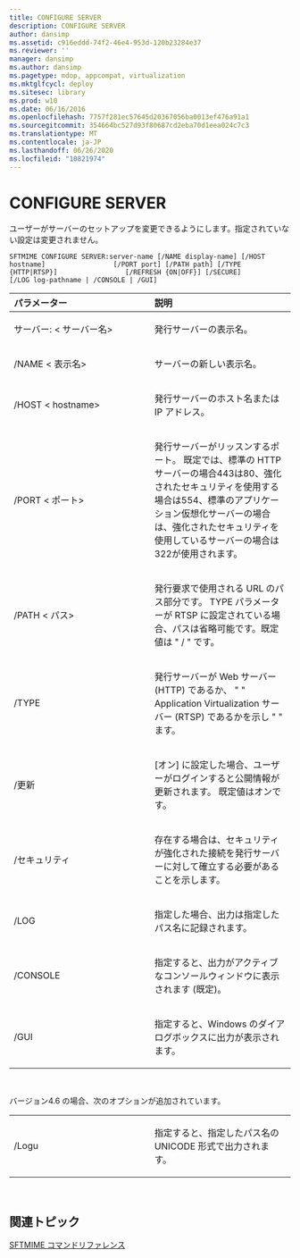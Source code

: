 ```yaml
---
title: CONFIGURE SERVER
description: CONFIGURE SERVER
author: dansimp
ms.assetid: c916eddd-74f2-46e4-953d-120b23284e37
ms.reviewer: ''
manager: dansimp
ms.author: dansimp
ms.pagetype: mdop, appcompat, virtualization
ms.mktglfcycl: deploy
ms.sitesec: library
ms.prod: w10
ms.date: 06/16/2016
ms.openlocfilehash: 7757f281ec57645d20367056ba0013ef476a91a1
ms.sourcegitcommit: 354664bc527d93f80687cd2eba70d1eea024c7c3
ms.translationtype: MT
ms.contentlocale: ja-JP
ms.lasthandoff: 06/26/2020
ms.locfileid: "10821974"
---
```

# CONFIGURE SERVER


ユーザーがサーバーのセットアップを変更できるようにします。指定されていない設定は変更されません。

`SFTMIME CONFIGURE SERVER:server-name [/NAME display-name] [/HOST hostname]                 [/PORT port] [/PATH path] [/TYPE {HTTP|RTSP}]                 [/REFRESH {ON|OFF}] [/SECURE]                 [/LOG log-pathname | /CONSOLE | /GUI]`

<table>
<colgroup>
<col width="50%" />
<col width="50%" />
</colgroup>
<thead>
<tr class="header">
<th align="left">パラメーター</th>
<th align="left">説明</th>
</tr>
</thead>
<tbody>
<tr class="odd">
<td align="left"><p>サーバー: &lt; サーバー名&gt;</p></td>
<td align="left"><p>発行サーバーの表示名。</p></td>
</tr>
<tr class="even">
<td align="left"><p>/NAME &lt; 表示名&gt;</p></td>
<td align="left"><p>サーバーの新しい表示名。</p></td>
</tr>
<tr class="odd">
<td align="left"><p>/HOST &lt; hostname&gt;</p></td>
<td align="left"><p>発行サーバーのホスト名または IP アドレス。</p></td>
</tr>
<tr class="even">
<td align="left"><p>/PORT &lt; ポート&gt;</p></td>
<td align="left"><p>発行サーバーがリッスンするポート。 既定では、標準の HTTP サーバーの場合443は80、強化されたセキュリティを使用する場合は554、標準のアプリケーション仮想化サーバーの場合は、強化されたセキュリティを使用しているサーバーの場合は322が使用されます。</p></td>
</tr>
<tr class="odd">
<td align="left"><p>/PATH &lt; パス&gt;</p></td>
<td align="left"><p>発行要求で使用される URL のパス部分です。 TYPE パラメーターが RTSP に設定されている場合、パスは省略可能です。既定値は &quot; / &quot; です。</p></td>
</tr>
<tr class="even">
<td align="left"><p>/TYPE</p></td>
<td align="left"><p>発行サーバーが Web サーバー (HTTP) であるか、 &quot; &quot; Application Virtualization サーバー (RTSP) であるかを示し &quot; &quot; ます。</p></td>
</tr>
<tr class="odd">
<td align="left"><p>/更新</p></td>
<td align="left"><p>[オン] に設定した場合、ユーザーがログインすると公開情報が更新されます。 既定値はオンです。</p></td>
</tr>
<tr class="even">
<td align="left"><p>/セキュリティ</p></td>
<td align="left"><p>存在する場合は、セキュリティが強化された接続を発行サーバーに対して確立する必要があることを示します。</p></td>
</tr>
<tr class="odd">
<td align="left"><p>/LOG</p></td>
<td align="left"><p>指定した場合、出力は指定したパス名に記録されます。</p></td>
</tr>
<tr class="even">
<td align="left"><p>/CONSOLE</p></td>
<td align="left"><p>指定すると、出力がアクティブなコンソールウィンドウに表示されます (既定)。</p></td>
</tr>
<tr class="odd">
<td align="left"><p>/GUI</p></td>
<td align="left"><p>指定すると、Windows のダイアログボックスに出力が表示されます。</p></td>
</tr>
</tbody>
</table>

 

バージョン4.6 の場合、次のオプションが追加されています。

<table>
<colgroup>
<col width="50%" />
<col width="50%" />
</colgroup>
<tbody>
<tr class="odd">
<td align="left"><p>/Logu</p></td>
<td align="left"><p>指定すると、指定したパス名の UNICODE 形式で出力されます。</p></td>
</tr>
</tbody>
</table>

 

## 関連トピック


[SFTMIME コマンドリファレンス](sftmime--command-reference.md)

 

 





